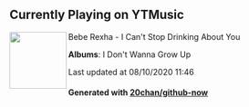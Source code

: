 ## Currently Playing on YTMusic

[<img align="left" width="100" src="https://lh3.googleusercontent.com/J02TXeYxE-_PH9tXhyQUwS8Dgc0x5iGPNydzJe67M1958cOXaOp0UNVU2EL7xy6KX4qoO8qPH4KC6ViM3w">](https://music.youtube.com/channel/UChwSjx8SnvG6k96a9xqYw1g)

Bebe Rexha - I Can't Stop Drinking About You

**Albums**: I Don't Wanna Grow Up

Last updated at 08/10/2020 11:46

#### Generated with [20chan/github-now](https://github.com/20chan/github-now)


<!--
**20chan/20chan** is a ✨ _special_ ✨ repository because its `README.md` (this file) appears on your GitHub profile.

Here are some ideas to get you started:

- 🔭 I’m currently working on ...
- 🌱 I’m currently learning ...
- 👯 I’m looking to collaborate on ...
- 🤔 I’m looking for help with ...
- 💬 Ask me about ...
- 📫 How to reach me: ...
- 😄 Pronouns: ...
- ⚡ Fun fact: ...
-->
